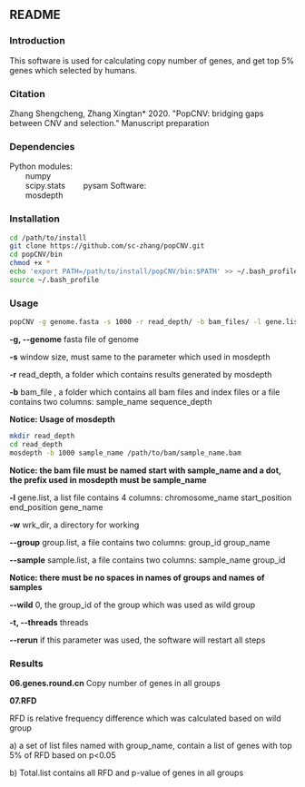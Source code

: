 ## README

### Introduction

This software is used for calculating copy number of genes, and get top 5% genes which selected by humans.

### Citation
Zhang Shengcheng, Zhang Xingtan* 2020. "PopCNV: bridging gaps between CNV and selection." Manuscript preparation

###  Dependencies

Python modules:  
&ensp;&ensp;&ensp;&ensp;numpy  
&ensp;&ensp;&ensp;&ensp;scipy.stats 
&ensp;&ensp;&ensp;&ensp;pysam 
Software:  
&ensp;&ensp;&ensp;&ensp;mosdepth  

### Installation

```sh
cd /path/to/install
git clone https://github.com/sc-zhang/popCNV.git
cd popCNV/bin
chmod +x *
echo 'export PATH=/path/to/install/popCNV/bin:$PATH' >> ~/.bash_profile
source ~/.bash_profile
```

### Usage

```sh
popCNV -g genome.fasta -s 1000 -r read_depth/ -b bam_files/ -l gene.list -w wrk_dir --group group.list --sample sample.group --wild 0
```

**-g, --genome** fasta file of genome

**-s** window size, must same to the parameter which used in mosdepth

**-r** read_depth, a folder which contains results generated by mosdepth

**-b** bam_file , a folder which contains all bam files and index files or a file contains two columns: sample_name sequence_depth

**Notice: Usage of mosdepth**

```sh
mkdir read_depth
cd read_depth
mosdepth -b 1000 sample_name /path/to/bam/sample_name.bam
```

**Notice: the bam file must be named start with sample_name and a dot, the prefix used in mosdepth must be sample_name**

**-l** gene.list, a list file contains 4 columns: chromosome_name start_position end_position gene_name

**-w** wrk_dir, a directory for working

**--group** group.list, a file contains two columns: group_id group_name

**--sample** sample.list, a file contains two columns: sample_name group_id

**Notice: there must be no spaces in names of groups and names of samples**

**--wild** 0, the group_id of the group which was used as wild group

**-t, --threads** threads

**--rerun** if this parameter was used, the software will restart all steps

### Results

**06.genes.round.cn** Copy number of genes in all groups

**07.RFD**

RFD is relative frequency difference which was calculated based on wild group

a) a set of list files named with group_name, contain a list of genes with top 5% of RFD based on p<0.05

b) Total.list contains all RFD and p-value of genes in all groups
